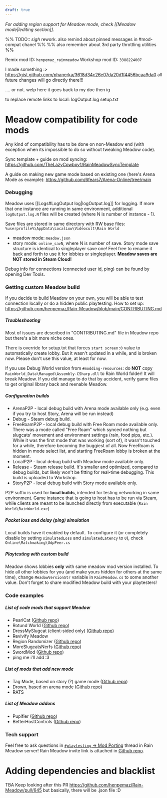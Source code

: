 ```yaml
---
draft: true
---
```

*For adding region support for Meadow mode, check [[Meadow mode|lediting section]].*

%% TODO:: *sigh* rework. also remind about pinned messages in \#mod-compat chanel %%
%% also remember about 3rd party throttling utilities %%

Remix mod ID: `henpemaz_rainmeadow`
Workshop mod ID: `3388224007`

I made something :>
https://gist.github.com/phanerka/3618d34c26e07da20d1f4456bcaa9da0
all future changes will go directly there!!!

.... or not.
welp
here it goes back to my doc then ig

to replace remote links to local:
logOutput.log
setup.txt

# Meadow compatibility for code mods
Any kind of compatibility has to be done on non-Meadow end (with exception when its impossible to do so without tweaking Meadow code).

Sync template + guide on mod syncing:
https://github.com/TheLazyCowboy1/RainMeadowSyncTemplate

A guide on making new game mode based on existing one (here's Arena Mode as example):
https://github.com/6fears7/Arena-Online/tree/main

### Debugging
Meadow uses [[Logs#LogOutput log|logOutput.log]] for logging. If more that one instance are running in same environment, additional ``logOutput.log.N`` files will be created (where N is number of instance - 1).

Save files are stored in same directory with RW base files:
`%userprofile%\AppData\LocalLow\Videocult\Rain World`
- meadow mode: `meadow.json`
- story mode: ``online_savN``, where N is number of save.
Story mode save structure is identical to singleplayer save one! Feel free to rename it back and forth to use it for lobbies or singleplayer.
**Meadow saves are NOT stored in Steam Cloud!**

Debug info for connections (connected user id, ping) can be found by opening Dev Tools.
### Getting custom Meadow build
If you decide to build Meadow on your own, you will be able to test connection locally or do a hidden public playtesting.
How to set up:
https://github.com/henpemaz/Rain-Meadow/blob/main/CONTRIBUTING.md

##### Troubleshooting
Most of issues are described in "CONTRIBUTING.md" file in Meadow repo but there's a bit more niche ones.

There is override for setup.txt that forces `start screen:0` value to automatically create lobby. But it wasn't updated in a while, and is broken now. Please don't use this value, at least for now.

If you use Debug World version from `#modding-resources`: do **NOT** copy ``RainWorld_Data\Managed\Assembly-CSharp.dll`` to Rain World folder! It will break Meadow.
If you did manage to do that by accident, verify game files to get original library back and reenable Meadow.
##### Configuration builds
- ArenaP2P - local debug build with Arena mode available only (e.g. even if you try to host Story, Arena will be run instead)
- Debug - Steam debug build.
- FreeRoamP2P - local debug build with Free Roam mode available only.
There was a mode called "Free Roam" which synced nothing but slugcats' movement and environment settings (rain, food pips, etc.). While it was the first mode that was working (sort of), it wasn't touched for a while, therefore becoming the buggiest of all. Now FreeRoam is hidden in mode select list, and starting FreeRoam lobby is broken at the moment.
- LocalP2P - local debug build with Meadow mode available only.
- Release - Steam release build. It's smaller and optimized, compared to debug builds, but likely won't be fitting for real-time debugging. This build is uploaded to Workshop.
- StoryP2P - local debug build with Story mode available only.

P2P suffix is used for **local builds**, intended for testing networking in same environment. Game instance that is going to host has to be run via Steam, while clients are meant to be launched directly from executable (`Rain World\RainWorld.exe`)

##### Packet loss and delay (ping) simulation
Local builds have it enabled by default.
To configure it (or completely disable by setting ``simulatedLoss`` and ``simulatedLatency`` to ``0``), check `Online\Matchmaking\UdpPeer.cs`

##### Playtesting with custom build
Meadow shows lobbies **only** with same meadow mod version installed.
To hide all other lobbies for you (and make yours hidden for others at the same time), change `MeadowVersionStr` variable in `RainMeadow.cs` to some another value.
Don't forget to share modified Meadow build with your playtesters!

### Code examples
##### List of code mods that support Meadow
- PearlCat ([Github repo](https://github.com/forthfora/pearlcat))
- Rotund World ([Github repo](https://github.com/clkursch/Rotund-World))
- DressMySlugcat (client-sided only) ([Github repo](https://github.com/MatheusVigaro/DressMySlugcat))
- Revivify Meadow
- Region Randomizer ([Github repo](https://github.com/TheLazyCowboy1/RegionRandomizer))
- MoreSlugcatsNerfs ([Github repo](https://github.com/TheLazyCowboy1/MoreSlugcatsNerfs))
- SwordMod ([Github repo](https://github.com/TheLazyCowboy1/SwordMod))
- ping me i'll add :3

##### List of mods that add new mode
- Tag Mode, based on story (?) game mode ([Github repo](https://github.com/henpemaz/RemixMods/tree/master/Tag))
- Drown, based on arena mode ([Github repo](https://github.com/6fears7/Arena-Online/tree/main/Drown))
- RATS
##### List of Meadow addons
- Pupifier ([Github repo](https://github.com/xamionex/Pupifier))
- BetterHostControls ([Github repo](https://github.com/TheLazyCowboy1/BetterHostControls))

### Tech support
Feel free to ask questions in [`#playtesting` -> Mod Porting](https://discord.com/channels/1094716194180841602/1326036277488914523) thread in Rain Meadow server!
Rain Meadow invite link is attached in [Github repo](https://github.com/henpemaz/Rain-Meadow).

# Adding dependencies and blacklist
TBA
Keep looking after this PR
https://github.com/henpemaz/Rain-Meadow/pull/645
but basically, there will be .json file :D
